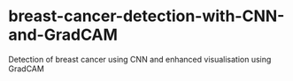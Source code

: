 # breast-cancer-detection-with-CNN-and-GradCAM
Detection of breast cancer using CNN and enhanced visualisation using GradCAM
